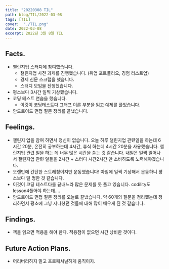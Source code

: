 ```yaml
---
title: "20220308 TIL"
path: blog/TIL/2022-03-08
tags: [TIL]
cover:  "./TIL.png"
date: 2022-03-08
excerpt: 2022년 3월 8일 TIL
---
```


## Facts.

- 챌린지업 스터디에 참여했습니다.
    - 챌린지업 사전 과제를 진행했습니다. (취업 포트폴리오, 경험 리스트업)
    - 경제 신문 스크랩을 했습니다.
    - 스터디 모임을 진행했습니다.
- 평소보다 3시간 일찍 기상했습니다.
- 코딩 테스트 연습을 했습니다.
    - 이것이 코딩테스트다 그래프 이론 부분을 읽고 예제를 풀었습니다.
- 안드로이드 면접 질문 정리를 끝냈습니다.

## Feelings.

- 챌린지 업을 참여 하면서 정신이 없습니다. 오늘 하루 챌린지업 관련일을 하는데 6시간 20분, 온전히 공부하는데 4시간, 휴식 하는데 4시간 20분을 사용했습니다. 챌린지업 관련 일을 하는 데 너무 많은 시간을 쏟는 것 같습니다. 내일은 일찍 일어나서 챌린지업 관련 일들을 2시간 + 스터디 시간2시간 만 소비하도록 노력해야겠습니다.
- 오랜만에 간단한 스트레칭이지만 운동했습니다! 아침에 일찍 기상해서 운동하니 평소보다 덜 멍한 것 같습니다.
- 이것이 코딩 테스트다를 끝내느라 많은 문제를 못 풀고 있습니다. codility도 lesson4풀어야 하는데....
- 안드로이드 면접 질문 정리를 오늘로 끝냈습니다. 약 60개의 질문을 정리했는데 정리하면서 평소에 그냥 지나쳤던 것들에 대해 많이 배우게 된 것 같습니다.

## Findings.

- 책을 읽으면 적용을 해야 한다. 적용점이 없으면 시간 낭비한 것이다.

## Future Action Plans.

- 어리버리하지 말고 프로페셔널하게 움직이자.